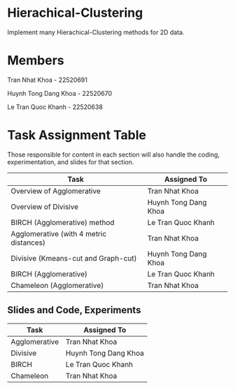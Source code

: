 # Hierachical-Clustering
Implement many Hierachical-Clustering methods for 2D data.

# Members
Tran Nhat Khoa - 22520691

Huynh Tong Dang Khoa - 22520670

Le Tran Quoc Khanh - 22520638

# Task Assignment Table
Those responsible for content in each section will also handle the coding, experimentation, and slides for that section.

| Task                         | Assigned To                     |
|------------------------------|---------------------------------|
| Overview of Agglomerative    | Tran Nhat Khoa                 |
| Overview of Divisive         | Huynh Tong Dang Khoa           |
| BIRCH (Agglomerative) method | Le Tran Quoc Khanh             |
| Agglomerative (with 4 metric distances) | Tran Nhat Khoa        |
| Divisive (Kmeans-cut and Graph-cut) | Huynh Tong Dang Khoa    |
| BIRCH (Agglomerative)       | Le Tran Quoc Khanh             |
| Chameleon (Agglomerative)   | Tran Nhat Khoa                 |

## Slides and Code, Experiments
| Task                         | Assigned To                     |
|------------------------------|---------------------------------|
| Agglomerative                | Tran Nhat Khoa                 |
| Divisive                     | Huynh Tong Dang Khoa           |
| BIRCH                        | Le Tran Quoc Khanh             |
| Chameleon                    | Tran Nhat Khoa                 |